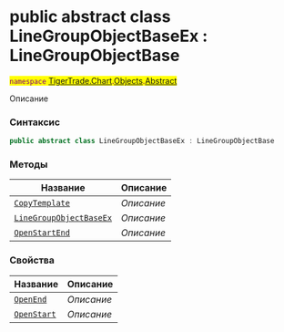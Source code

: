 
# public abstract class LineGroupObjectBaseEx : LineGroupObjectBase
<mark style="color:purple;">`namespace` [TigerTrade.Chart](../../../TigerTrade.Chart.md).[Objects](../../../TigerTrade.Chart/Objects.md).[Abstract](../../../TigerTrade.Chart/Objects/Abstract.md)



Описание

### Синтаксис
```csharp
public abstract class LineGroupObjectBaseEx : LineGroupObjectBase
```


### Методы
| Название | Описание |
| --- | --- |
| [`CopyTemplate`](./LineGroupObjectBaseEx.cs/Методы/CopyTemplate.md) | *Описание* |
| [`LineGroupObjectBaseEx`](./LineGroupObjectBaseEx.cs/Методы/LineGroupObjectBaseEx.md) | *Описание* |
| [`OpenStartEnd`](./LineGroupObjectBaseEx.cs/Методы/OpenStartEnd.md) | *Описание* |

### Свойства
| Название | Описание |
| --- | --- |
| [`OpenEnd`](./LineGroupObjectBaseEx.cs/Свойства/OpenEnd.md) | *Описание* |
| [`OpenStart`](./LineGroupObjectBaseEx.cs/Свойства/OpenStart.md) | *Описание* |



